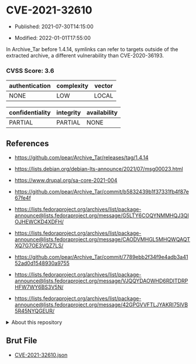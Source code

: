 # CVE-2021-32610

- Published: 2021-07-30T14:15:00

- Modified: 2022-01-01T17:55:00

In Archive_Tar before 1.4.14, symlinks can refer to targets outside of the extracted archive, a different vulnerability than CVE-2020-36193.

### CVSS Score: **3.6**

| authentication | complexity | vector |
| --- | --- | --- |
| NONE | LOW | LOCAL |

| confidentiality | integrity | availability |
| --- | --- | --- |
| PARTIAL | PARTIAL | NONE |

## References

* https://github.com/pear/Archive_Tar/releases/tag/1.4.14

* https://lists.debian.org/debian-lts-announce/2021/07/msg00023.html

* https://www.drupal.org/sa-core-2021-004

* https://github.com/pear/Archive_Tar/commit/b5832439b1f37331fb4f87e67fe4f

* https://lists.fedoraproject.org/archives/list/package-announce@lists.fedoraproject.org/message/G5LTY6COQYNMMHQJ3QIOJHEWCKD4XDFH/

* https://lists.fedoraproject.org/archives/list/package-announce@lists.fedoraproject.org/message/CAODVMHGL5MHQWQAQTXQ7G7OE3VQZ7LS/

* https://github.com/pear/Archive_Tar/commit/7789ebb2f34f9e4adb3a4152ad0d1548930a9755

* https://lists.fedoraproject.org/archives/list/package-announce@lists.fedoraproject.org/message/VJQQYDAOWHD6RDITDRPHFW7WY6BS3V5N/

* https://lists.fedoraproject.org/archives/list/package-announce@lists.fedoraproject.org/message/42GPGVVFTLJYAKRI75IVB5R45NYQGEUR/

<details>
<summary>About this repository</summary> 

  This repository is part of the project [Live Hack CVE](https://github.com/Live-Hack-CVE). Main website can be found [www.live-hack.org](https://www.live-hack.org) 
  
  Made by [Sn0wAlice](https://github.com/Sn0wAlice) for the people that care about security and need to have a feed of the latest CVEs. Hope you enjoy it, don't forget to star the repo and follow me on [Twitter](https://twitter.com/Sn0wAlice) and [Github](https://github.com/Sn0wAlice). And that is my [personnal website](https://www.alice-snow.me/)

  - [Home Page](https://github.com/Live-Hack-CVE)
  - [Framework](https://github.com/Live-Hack-CVE/cve-framework)
  - [CVE database](https://github.com/Live-Hack-CVE/full_database)
  - [Changelog](https://github.com/Live-Hack-CVE/Changelog)
</details>

## Brut File

* [CVE-2021-32610.json](https://raw.githubusercontent.com/Live-Hack-CVE/full_database/main/cves/2021/CVE-2021-32610.json)

